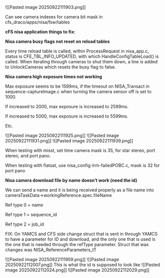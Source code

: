 ![[Pasted image 20250922111903.png]]

Can see camera indexes for camera bit mask in cfs_draco/apps/nisa/fsw/tables

**cFS nisa application things to fix:**

**Nisa camera busy flags not reset on reload tables**

Every time reload table is called, within ProcessRequest in nisa_app.c, status is CFE_TBL_INFO_UPDATED, with which HandleConfigTableLoad() is called. When iterating through cameras to shut them down, a line is added to UnlockCameras which resets the busy flag to false.

**Nisa camera high exposure times not working**

Max exposure seems to be 1599ms, if the timeout on NISA_Transact in sequence-captureImage.c when turning the camera sensor off is set to 1000.

If increased to 2000, max exposure is increased to 2599ms.

If increased to 5000, max exposure is increased to 5599ms.

Etc.

![[Pasted image 20250922111925.png]]
![[Pasted image 20250922111931.png]]
![[Pasted image 20250922111939.png]]

When testing with misst, set time camera mask is 35, for star stereo, port stereo, and port pano.

When testing with flatsat, use nisa_config-lrm-failedPOBC.c, mask is 32 for port pano

**Nisa camera download file by name doesn’t work (need the id)**

We can send a name and it is being received properly as a file name into cameraTaskData→workingReference.spec.fileName

Ref type 0 = name

Ref type 1 = sequence_id

Ref type 2 = job_id

FIX: On YAMCS and CFS side change struct that is sent in through YAMCS to have a parameter for ID and download, and the only one that is used is the one that is needed through the refType parameter. Struct that was changes was NISA_ReferenceParameters_tT

![[Pasted image 20250922111959.png]]
![[Pasted image 20250922112007.png]]
This is what the id is supposed to look like
![[Pasted image 20250922112024.png]]
![[Pasted image 20250922112029.png]]
